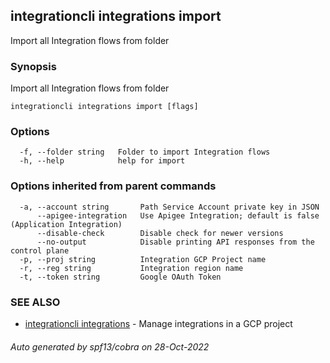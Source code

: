 ## integrationcli integrations import

Import all Integration flows from folder

### Synopsis

Import all Integration flows from folder

```
integrationcli integrations import [flags]
```

### Options

```
  -f, --folder string   Folder to import Integration flows
  -h, --help            help for import
```

### Options inherited from parent commands

```
  -a, --account string       Path Service Account private key in JSON
      --apigee-integration   Use Apigee Integration; default is false (Application Integration)
      --disable-check        Disable check for newer versions
      --no-output            Disable printing API responses from the control plane
  -p, --proj string          Integration GCP Project name
  -r, --reg string           Integration region name
  -t, --token string         Google OAuth Token
```

### SEE ALSO

* [integrationcli integrations](integrationcli_integrations.md)	 - Manage integrations in a GCP project

###### Auto generated by spf13/cobra on 28-Oct-2022

